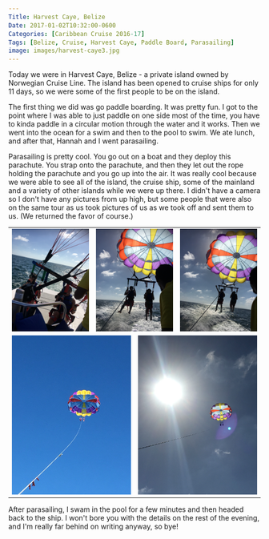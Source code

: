 ```yaml
---
Title: Harvest Caye, Belize
Date: 2017-01-02T10:32:00-0600
Categories: [Caribbean Cruise 2016-17]
Tags: [Belize, Cruise, Harvest Caye, Paddle Board, Parasailing]
image: images/harvest-caye3.jpg
---
```


Today we were in Harvest Caye, Belize - a private island owned by Norwegian
Cruise Line. The island has been opened to cruise ships for only 11 days, so we
were some of the first people to be on the island.

The first thing we did was go paddle boarding. It was pretty fun. I got to the
point where I was able to just paddle on one side most of the time, you have to
kinda paddle in a circular motion through the water and it works. Then we went
into the ocean for a swim and then to the pool to swim. We ate lunch, and after
that, Hannah and I went parasailing.

Parasailing is pretty cool. You go out on a boat and they deploy this parachute.
You strap onto the parachute, and then they let out the rope holding the
parachute and you go up into the air. It was really cool because we were able to
see all of the island, the cruise ship, some of the mainland and a variety of
other islands while we were up there. I didn't have a camera so I don't have any
pictures from up high, but some people that were also on the same tour as us
took pictures of us as we took off and sent them to us. (We returned the favor
of course.)

<table class="gallery">
  <tr>
    <td colspan="2">
      <a href="./images/harvest-caye1.jpg" target="_blank">
        <img src="./images/harvest-caye1.jpg" />
      </a>
    </td>
    <td colspan="2">
      <a href="./images/harvest-caye2.jpg" target="_blank">
        <img src="./images/harvest-caye2.jpg" />
      </a>
    </td>
    <td colspan="2">
      <a href="./images/harvest-caye3.jpg" target="_blank">
        <img src="./images/harvest-caye3.jpg" />
      </a>
    </td>
  </tr>

  <tr>
    <td colspan="3">
      <a href="./images/harvest-caye4.jpg" target="_blank">
        <img src="./images/harvest-caye4.jpg" />
      </a>
    </td>
    <td colspan="3">
      <a href="./images/harvest-caye5.jpg" target="_blank">
        <img src="./images/harvest-caye5.jpg" />
      </a>
    </td>
  </tr>
</table>

After parasailing, I swam in the pool for a few minutes and then headed back to
the ship. I won't bore you with the details on the rest of the evening, and I'm
really far behind on writing anyway, so bye!
